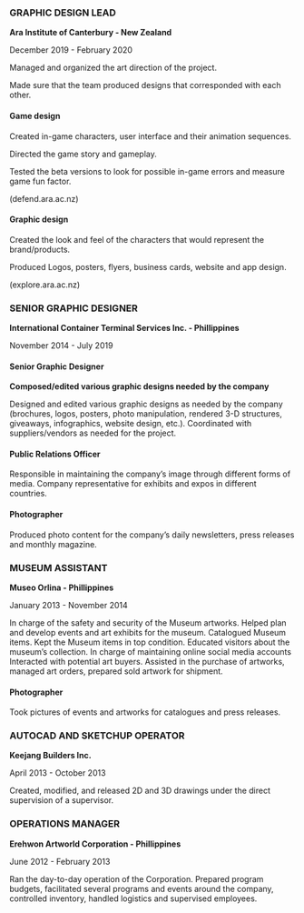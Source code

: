 ### GRAPHIC DESIGN LEAD

**Ara Institute of Canterbury - New Zealand**

December 2019 - February 2020

Managed and organized the art direction of the project.

Made sure that the team produced
designs that corresponded with each other.

#### **Game design**

Created in-game characters, user interface and their animation sequences.

Directed the game story and gameplay.

Tested the beta versions to look for possible in-game errors and measure game fun factor.

(defend.ara.ac.nz)

#### **Graphic design**

Created the look and feel of the characters that would represent the brand/products.

Produced Logos, posters, flyers, business cards, website and app design.

(explore.ara.ac.nz)

### SENIOR GRAPHIC DESIGNER

**International Container Terminal Services Inc. - Phillippines**

November 2014 - July 2019

#### **Senior Graphic Designer**

**Composed/edited various graphic designs needed by the company**

Designed and edited various graphic designs as needed by the company (brochures, logos,
posters, photo manipulation, rendered 3-D structures, giveaways, infographics, website
design, etc.). Coordinated with suppliers/vendors as needed for the project.

#### **Public Relations Officer**

Responsible in maintaining the company’s image through different forms of media.
Company representative for exhibits and expos in different countries.

#### **Photographer**

Produced photo content for the company’s daily newsletters, press releases and monthly magazine.

### MUSEUM ASSISTANT

**Museo Orlina - Phillippines**

January 2013 - November 2014

In charge of the safety and security of the Museum artworks.
Helped plan and develop events and art exhibits for the museum.
Catalogued Museum items. Kept the Museum items in top condition.
Educated visitors about the museum’s collection.
In charge of maintaining online social media accounts
Interacted with potential art buyers.
Assisted in the purchase of artworks, managed art orders, prepared sold artwork for shipment.

#### **Photographer**

Took pictures of events and artworks for catalogues and press releases.

### AUTOCAD AND SKETCHUP OPERATOR

**Keejang Builders Inc.**

April 2013 - October 2013

Created, modified, and released 2D and 3D drawings under the direct supervision of a supervisor.

### OPERATIONS MANAGER

**Erehwon Artworld Corporation - Phillippines**

June 2012 - February 2013

Ran the day-to-day operation of the Corporation.
Prepared program budgets, facilitated several programs and events around the company, controlled inventory, handled logistics and supervised employees.

